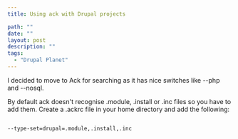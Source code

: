 ```yaml
---
title: Using ack with Drupal projects

path: ""
date: ""
layout: post
description: ""
tags:
  - "Drupal Planet"
---
```

I decided to move to Ack for searching as it has nice switches like --php and --nosql.

By default ack doesn't recognise .module, .install or .inc files so you have to add them. Create a .ackrc file in your home directory and add the following:

<code>
--type-set=drupal=.module,.install,.inc</code>
